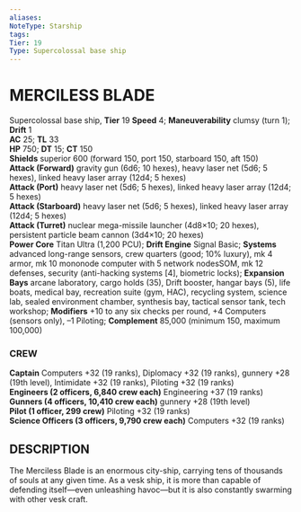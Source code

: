 ```yaml
---
aliases: 
NoteType: Starship
tags: 
Tier: 19
Type: Supercolossal base ship
---
```

# MERCILESS BLADE

Supercolossal base ship, **Tier** 19 
**Speed** 4; **Maneuverability** clumsy (turn 1); **Drift** 1  
**AC** 25; **TL** 33  
**HP** 750; **DT** 15; **CT** 150  
**Shields** superior 600 (forward 150, port 150, starboard 150, aft 150)  
**Attack (Forward)** gravity gun (6d6; 10 hexes), heavy laser net (5d6; 5 hexes), linked heavy laser array (12d4; 5 hexes)  
**Attack (Port)** heavy laser net (5d6; 5 hexes), linked heavy laser array (12d4; 5 hexes)  
**Attack (Starboard)** heavy laser net (5d6; 5 hexes), linked heavy laser array (12d4; 5 hexes)  
**Attack (Turret)** nuclear mega-missile launcher (4d8×10; 20 hexes), persistent particle beam cannon (3d4×10; 20 hexes)  
**Power Core** Titan Ultra (1,200 PCU); **Drift Engine** Signal Basic; **Systems** advanced long-range sensors, crew quarters (good; 10% luxury), mk 4 armor, mk 10 mononode computer with 5 network nodesSOM, mk 12 defenses, security (anti-hacking systems [4], biometric locks); **Expansion Bays** arcane laboratory, cargo holds (35), Drift booster, hangar bays (5), life boats, medical bay, recreation suite (gym, HAC), recycling system, science lab, sealed environment chamber, synthesis bay, tactical sensor tank, tech workshop; **Modifiers** +10 to any six checks per round, +4 Computers (sensors only), –1 Piloting; **Complement** 85,000 (minimum 150, maximum 100,000)

### CREW

**Captain** Computers +32 (19 ranks), Diplomacy +32 (19 ranks), gunnery +28 (19th level), Intimidate +32 (19 ranks), Piloting +32 (19 ranks)  
**Engineers (2 officers, 6,840 crew each)** Engineering +37 (19 ranks)  
**Gunners (4 officers, 10,410 crew each)** gunnery +28 (19th level)  
**Pilot (1 officer, 299 crew)** Piloting +32 (19 ranks)  
**Science Officers (3 officers, 9,790 crew each)** Computers +32 (19 ranks)

## DESCRIPTION

The Merciless Blade is an enormous city-ship, carrying tens of thousands of souls at any given time. As a vesk ship, it is more than capable of defending itself—even unleashing havoc—but it is also constantly swarming with other vesk craft.